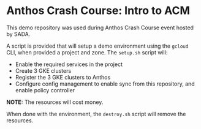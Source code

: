 # Anthos Crash Course: Intro to ACM

This demo repository was used during Anthos Crash Course event hosted by SADA.

A script is provided that will setup a demo environment using the `gcloud` CLI, when provided a project and zone. The `setup.sh` script will:
* Enable the required services in the project
* Create 3 GKE clusters
* Register the 3 GKE clusters to Anthos
* Configure config management to enable sync from this repository, and enable policy controller

**NOTE:** The resources will cost money.

When done with the environment, the `destroy.sh` script will remove the resources.

